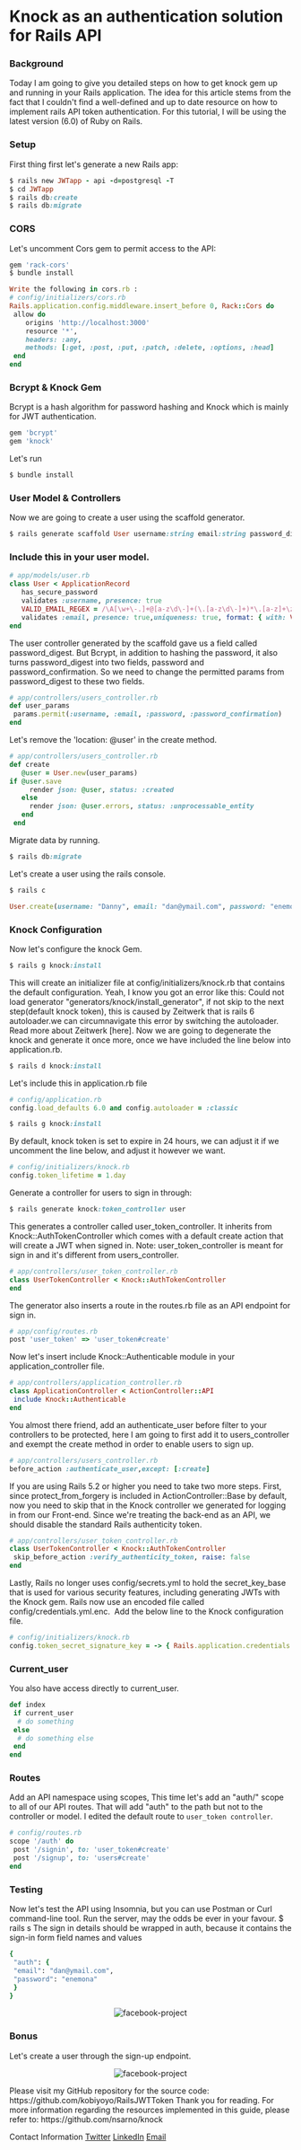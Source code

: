 # Knock as an authentication solution for Rails API

### Background
Today I am going to give you detailed steps on how to get knock gem up and running in your Rails application. The idea for this article stems from the fact that I couldn't find a well-defined and up to date resource on how to implement rails API token authentication. For this tutorial, I will be using the latest version (6.0) of Ruby on Rails.
### Setup
First thing first let's generate a new Rails app:
````ruby 
$ rails new JWTapp - api -d=postgresql -T
$ cd JWTapp
$ rails db:create
$ rails db:migrate
````
### CORS
Let's uncomment Cors gem to permit access to the API:
````ruby 
gem 'rack-cors'
$ bundle install
````
````ruby 
Write the following in cors.rb :
# config/initializers/cors.rb
Rails.application.config.middleware.insert_before 0, Rack::Cors do
 allow do
    origins 'http://localhost:3000'
    resource '*',
    headers: :any,
    methods: [:get, :post, :put, :patch, :delete, :options, :head]
 end
end
````

### Bcrypt & Knock Gem
Bcrypt is a hash algorithm for password hashing and Knock which is mainly for JWT authentication.
````ruby 
gem 'bcrypt'
gem 'knock'
````
Let's run
````ruby 
$ bundle install
````
### User Model & Controllers
Now we are going to create a user using the scaffold generator.
````ruby 
$ rails generate scaffold User username:string email:string password_digest:string
````
### Include this in your user model.
````ruby 
# app/models/user.rb 
class User < ApplicationRecord
   has_secure_password
   validates :username, presence: true
   VALID_EMAIL_REGEX = /\A[\w+\-.]+@[a-z\d\-]+(\.[a-z\d\-]+)*\.[a-z]+\z/i.freeze
   validates :email, presence: true,uniqueness: true, format: { with: VALID_EMAIL_REGEX }
end
````
The user controller generated by the scaffold gave us a field called password_digest. But Bcrypt, in addition to hashing the password, it also turns password_digest into two fields, password and password_confirmation. So we need to change the permitted params from password_digest to these two fields.
````ruby 
# app/controllers/users_controller.rb
def user_params
 params.permit(:username, :email, :password, :password_confirmation)
end
````
Let's remove the 'location: @user' in the create method.
````ruby 
# app/controllers/users_controller.rb
def create
   @user = User.new(user_params)
if @user.save
     render json: @user, status: :created
   else
     render json: @user.errors, status: :unprocessable_entity
   end
 end
 ````
Migrate data by running.
````ruby 
$ rails db:migrate
````
Let's create a user using the rails console.
````ruby 
$ rails c
````
````ruby 
User.create(username: "Danny", email: "dan@ymail.com", password: "enemona", password_confirmation: "enemona")
````
### Knock Configuration
Now let's configure the knock Gem.
````ruby 
$ rails g knock:install
````
This will create an initializer file at config/initializers/knock.rb that contains the default configuration.
Yeah, I know you got an error like this: Could not load generator "generators/knock/install_generator", if not skip to the next step(default knock token), this is caused by Zeitwerk that is rails 6 autoloader.we can circumnavigate this error by switching the autoloader. Read more about Zeitwerk [here].
Now we are going to degenerate the knock and generate it once more, once we have included the line below into application.rb.
````ruby 
$ rails d knock:install
````
Let's include this in application.rb file
````ruby 
# config/application.rb 
config.load_defaults 6.0 and config.autoloader = :classic
````
````ruby 
$ rails g knock:install
````
By default, knock token is set to expire in 24 hours, we can adjust it if we uncomment the line below, and adjust it however we want.
````ruby 
# config/initializers/knock.rb 
config.token_lifetime = 1.day
````
Generate a controller for users to sign in through:
````ruby 
$ rails generate knock:token_controller user
````
This generates a controller called user_token_controller. It inherits from Knock::AuthTokenController which comes with a default create action that will create a JWT when signed in.
Note: user_token_controller is meant for sign in and it's different from users_controller.
````ruby 
# app/controllers/user_token_controller.rb
class UserTokenController < Knock::AuthTokenController
end
````
The generator also inserts a route in the routes.rb file as an API endpoint for sign in.
````ruby 
# app/config/routes.rb
post 'user_token' => 'user_token#create'
````
Now let's insert include Knock::Authenticable module in your application_controller file.
````ruby 
# app/controllers/application_controller.rb 
class ApplicationController < ActionController::API
 include Knock::Authenticable
end
````
You almost there friend, add an authenticate_user before filter to your controllers to be protected, here I am going to first add it to users_controller and exempt the create method in order to enable users to sign up.
````ruby 
# app/controllers/users_controller.rb 
before_action :authenticate_user,except: [:create]
````
If you are using Rails 5.2 or higher you need to take two more steps.
First, since protect_from_forgery is included in ActionController::Base by default, now you need to skip that in the Knock controller we generated for logging in from our Front-end. Since we're treating the back-end as an API, we should disable the standard Rails authenticity token.
````ruby 
# app/controllers/user_token_controller.rb
class UserTokenController < Knock::AuthTokenController
 skip_before_action :verify_authenticity_token, raise: false
end
````
Lastly, Rails no longer uses config/secrets.yml to hold the secret_key_base that is used for various security features, including generating JWTs with the Knock gem. Rails now use an encoded file called config/credentials.yml.enc. 
Add the below line to the Knock configuration file.
````ruby 
# config/initializers/knock.rb 
config.token_secret_signature_key = -> { Rails.application.credentials.secret_key_base }
````
### Current_user
You also have access directly to current_user.
````ruby 
def index
 if current_user
  # do something
 else
  # do something else
 end
end
````
### Routes
Add an API namespace using scopes, This time let's add an "auth/" scope to all of our API routes. That will add "auth" to the path but not to the controller or model. I edited the default route to `user_token controller`.
````ruby 
# config/routes.rb 
scope '/auth' do
 post '/signin', to: 'user_token#create'
 post '/signup', to: 'users#create'
end
````
### Testing
Now let's test the API using Insomnia, but you can use Postman or Curl command-line tool.
Run the server, may the odds be ever in your favour.
$ rails s
The sign in details should be wrapped in auth, because it contains the sign-in form field names and values
````ruby 
{
 "auth": {
 "email": "dan@ymail.com",
 "password": "enemona"
 }
}
````
<p align="center">
  <img src="app/assets/images/screenshot.png" alt="facebook-project">
</p>

### Bonus
Let's create a user through the sign-up endpoint.

<p align="center">
  <img src="app/assets/images/screenshot.png" alt="facebook-project">
</p>
Please visit my GitHub repository for the source code:
https://github.com/kobiyoyo/RailsJWTToken
Thank you for reading. For more information regarding the resources implemented in this guide, please refer to:
https://github.com/nsarno/knock

Contact Information
[Twitter](https://twitter.com/_kobiyoyo)
[LinkedIn](https://www.linkedin.com/in/chubiyojo-adama/)
[Email](adamachubi@gmail.com)
